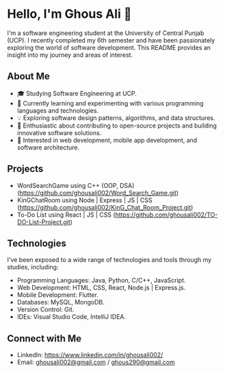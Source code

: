 # Hello, I'm Ghous Ali 👋

I'm a software engineering student at the University of Central Punjab (UCP). I recently completed my 6th semester and have been passionately exploring the world of software development. This README provides an insight into my journey and areas of interest.

## About Me

- 🎓 Studying Software Engineering at UCP.
- 🌱 Currently learning and experimenting with various programming languages and technologies.
- 💡 Exploring software design patterns, algorithms, and data structures.
- 🚀 Enthusiastic about contributing to open-source projects and building innovative software solutions.
- 🎯 Interested in web development, mobile app development, and software architecture.

## Projects

- WordSearchGame using C++ (OOP, DSA) (https://github.com/ghousali002/Word_Search_Game.git)
- KinGChatRoom using Node | Express | JS | CSS (https://github.com/ghousali002/KinG_Chat_Room_Project.git)
- To-Do List using React | JS | CSS (https://github.com/ghousali002/TO-DO-List-Project.git)

## Technologies

I've been exposed to a wide range of technologies and tools through my studies, including:

- Programming Languages: Java, Python, C/C++, JavaScript.
- Web Development: HTML, CSS, React, Node.js | Express.js.
- Mobile Development: Flutter.
- Databases: MySQL, MongoDB.
- Version Control: Git.
- IDEs: Visual Studio Code, IntelliJ IDEA.

## Connect with Me

- LinkedIn: https://www.linkedin.com/in/ghousali002/
- Email: ghousali002@gmail.com / ghous290@gmail.com

